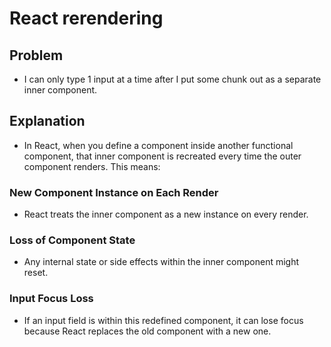# React rerendering

## Problem

- I can only type 1 input at a time after I put some chunk out as a separate inner component.

## Explanation

- In React, when you define a component inside another functional component, that inner component is recreated every time the outer component renders. This means:

### New Component Instance on Each Render

- React treats the inner component as a new instance on every render.

### Loss of Component State

- Any internal state or side effects within the inner component might reset.

### Input Focus Loss

- If an input field is within this redefined component, it can lose focus because React replaces the old component with a new one.